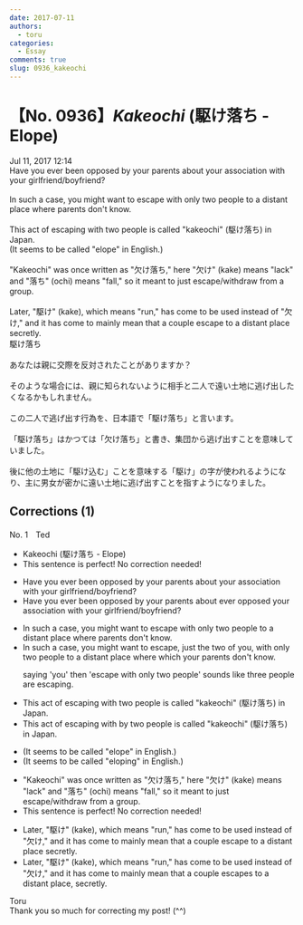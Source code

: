 ```yaml
---
date: 2017-07-11
authors:
  - toru
categories:
  - Essay
comments: true
slug: 0936_kakeochi
---
```


# 【No. 0936】<strong><em>Kakeochi</strong></em> (駆け落ち - Elope)
<div class="date">Jul 11, 2017 12:14</div>
<div id="post"><div id="body_show_ori">
Have you ever been opposed by your parents about your association with your girlfriend/boyfriend?<br/><br/>In such a case, you might want to escape with only two people to a distant place where parents don't know.<br/><br/>This act of escaping with two people is called "kakeochi" (駆け落ち) in Japan.<br/>(It seems to be called "elope" in English.)<br/><br/>"Kakeochi" was once written as "欠け落ち," here "欠け" (kake) means "lack" and "落ち" (ochi) means "fall," so it meant to just escape/withdraw from a group.<br/><br/>Later, "駆け" (kake), which means "run," has come to be used instead of "欠け," and it has come to mainly mean that a couple escape to a distant place secretly.
</div></div>

<!-- more -->

<div id="post_ja"><div id="body_show_mo">
駆け落ち<br/><br/>あなたは親に交際を反対されたことがありますか？<br/><br/>そのような場合には、親に知られないように相手と二人で遠い土地に逃げ出したくなるかもしれません。<br/><br/>この二人で逃げ出す行為を、日本語で「駆け落ち」と言います。<br/><br/>「駆け落ち」はかつては「欠け落ち」と書き、集団から逃げ出すことを意味していました。<br/><br/>後に他の土地に「駆け込む」ことを意味する「駆け」の字が使われるようになり、主に男女が密かに遠い土地に逃げ出すことを指すようになりました。
</div></div>

## Corrections (1)
<div id="block"><div class="first_name"> No. 1　<span class="just_name">Ted</span></div><div id="block2">
<ul class="correction_field">
<li class="incorrect">Kakeochi (駆け落ち - Elope)</li>
<li class="corrected perfect">This sentence is perfect! No correction needed!</li>
</ul>
<ul class="correction_field">
<li class="incorrect">Have you ever been opposed by your parents about your association with your girlfriend/boyfriend?</li>
<li class="corrected correct">
Have <span class="sline">you ever been opposed by</span> your parents <span class="sline">about</span> <span class="f_red">ever opposed</span> your association with your girlfriend/boyfriend?
</li>
</ul>
<ul class="correction_field">
<li class="incorrect">In such a case, you might want to escape with only two people to a distant place where parents don't know.</li>
<li class="corrected correct">
In such a case, you might want to escape, <span class="f_red">just the two of you,</span> <span class="sline">with only two people</span> to a distant place <span class="sline">where</span> <span class="f_red">which your</span> parents don't know.
<p class="correction_comment">saying 'you' then 'escape with only two people' sounds like three people are escaping.</p>
</li>
</ul>
<ul class="correction_field">
<li class="incorrect">This act of escaping with two people is called "kakeochi" (駆け落ち) in Japan.</li>
<li class="corrected correct">
This act of escaping <span class="sline">with</span> <span class="f_red">by</span> two people is called "kakeochi" (駆け落ち) in Japan.
</li>
</ul>
<ul class="correction_field">
<li class="incorrect">(It seems to be called "elope" in English.)</li>
<li class="corrected correct">
(It seems to be called <span class="f_red">"eloping"</span> in English.)
</li>
</ul>
<ul class="correction_field">
<li class="incorrect">"Kakeochi" was once written as "欠け落ち," here "欠け" (kake) means "lack" and "落ち" (ochi) means "fall," so it meant to just escape/withdraw from a group.</li>
<li class="corrected perfect">This sentence is perfect! No correction needed!</li>
</ul>
<ul class="correction_field">
<li class="incorrect">Later, "駆け" (kake), which means "run," has come to be used instead of "欠け," and it has come to mainly mean that a couple escape to a distant place secretly.</li>
<li class="corrected correct">
Later, "駆け" (kake), which means "run," has come to be used instead of "欠け," and it has come to mainly mean that a couple <span class="f_red">escapes</span> to a distant place, secretly.
</li>
</ul>
</div><div class="name"><span class="just_name">Toru</span><br>
Thank you so much for correcting my post! (^^)
</div>
</div>
